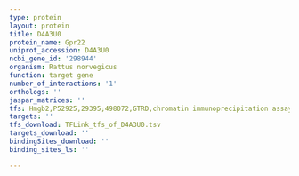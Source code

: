 ```yaml
---
type: protein
layout: protein
title: D4A3U0
protein_name: Gpr22
uniprot_accession: D4A3U0
ncbi_gene_id: '298944'
organism: Rattus norvegicus
function: target gene
number_of_interactions: '1'
orthologs: ''
jaspar_matrices: ''
tfs: Hmgb2,P52925,29395;498072,GTRD,chromatin immunoprecipitation assay,27924024%5Buid%5D,No
targets: ''
tfs_download: TFLink_tfs_of_D4A3U0.tsv
targets_download: ''
bindingSites_download: ''
binding_sites_ls: ''

---
```

